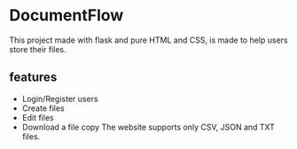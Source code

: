 # DocumentFlow
This project made with flask and pure HTML and CSS, is made to help users store their files.
## features
- Login/Register users
- Create files
- Edit files
- Download a file copy
The website supports only CSV, JSON and TXT files.

